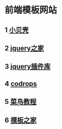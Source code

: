 # 前端模板网站
## 1 [小贝壳](http://www.smallseashell.com/)
## 2 [jquery之家](http://www.htmleaf.com/)
## 3 [jquery插件库](http://www.jq22.com/)
## 4 [codrops](https://tympanus.net/)
## 5 [菜鸟教程](http://www.runoob.com/tags/tag-s.html)
## 6 [模板之家](http://www.cssmoban.com/)
